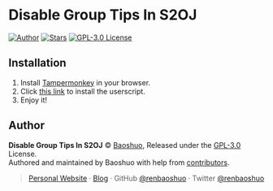 # Disable Group Tips In S2OJ

[![Author](https://img.shields.io/badge/Author-Baoshuo-b68469.svg?style=flat-square)](https://baoshuo.ren) [![Stars](https://img.shields.io/github/stars/renbaoshuo/disable-group-tips-in-s2oj?style=flat-square)](https://github.com/renbaoshuo/disable-group-tips-in-s2oj/stargazers) [![GPL-3.0 License](https://img.shields.io/github/license/renbaoshuo/disable-group-tips-in-s2oj?style=flat-square)](/LICENSE)

## Installation

1. Install [Tampermonkey](https://www.tampermonkey.net/) in your browser.
2. Click [this link](https://cdn.jsdelivr.net/gh/renbaoshuo/disable-group-tips-in-s2oj/disable-group-tips-in-s2oj.user.js) to install the userscript.
3. Enjoy it!

## Author

**Disable Group Tips In S2OJ** © [Baoshuo](https://github.com/renbaoshuo), Released under the [GPL-3.0](./LICENSE) License.  
Authored and maintained by Baoshuo with help from [contributors](https://github.com/renbaoshuo/disable-group-tips-in-s2oj/contributors).

> [Personal Website](https://baoshuo.ren) · [Blog](https://blog.baoshuo.ren) · GitHub [@renbaoshuo](https://github.com/renbaoshuo) · Twitter [@renbaoshuo](https://twitter.com/renbaoshuo)
> 
